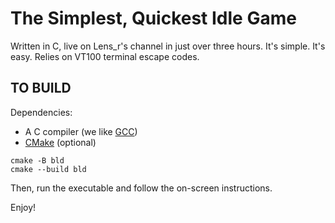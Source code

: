 # The Simplest, Quickest Idle Game

Written in C, live on Lens_r's channel in just over three hours. It's simple. It's easy. Relies on VT100 terminal escape codes.


## TO BUILD

Dependencies:
- A C compiler (we like [GCC](https://gcc.gnu.org))
- [CMake](https://www.cmake.org/download/) (optional)

``` shell
cmake -B bld
cmake --build bld
```

Then, run the executable and follow the on-screen instructions.

Enjoy!
